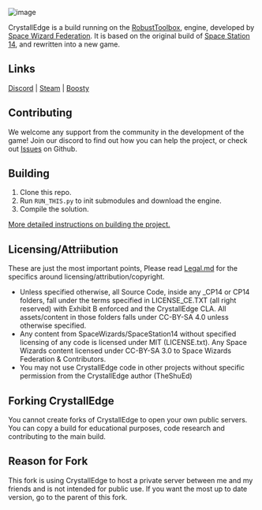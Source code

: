 ![image](https://github.com/user-attachments/assets/8b564d44-66c8-4c97-a3fe-99c2554a6cbf)

CrystallEdge is a build running on the [RobustToolbox](https://github.com/space-wizards/RobustToolbox), engine, developed by [Space Wizard Federation](https://github.com/space-wizards). It is based on the original build of [Space Station 14](https://github.com/space-wizards/space-station-14), and rewritten into a new game.

## Links
[Discord](https://discord.gg/Sud2DMfhCC) | [Steam](https://store.steampowered.com/app/1255460/Space_Station_14/) | [Boosty](https://boosty.to/theshued)

## Contributing

We welcome any support from the community in the development of the game! Join our discord to find out how you can help the project, or check out [Issues](https://github.com/crystallpunk-14/crystall-punk-14/issues) on Github.

## Building

1. Clone this repo.
2. Run `RUN_THIS.py` to init submodules and download the engine.
3. Compile the solution.

[More detailed instructions on building the project.](https://docs.spacestation14.com/en/general-development/setup.html)

## Licensing/Attriibution

These are just the most important points, Please read [Legal.md](https://github.com/crystallpunk-14/crystall-punk-14/blob/master/Legal.md) for the specifics around licensing/attribution/copyright.
- Unless specified otherwise, all Source Code, inside any _CP14 or CP14 folders, fall under the terms specified in LICENSE_CE.TXT (all right reserved) with Exhibit B enforced and the CrystallEdge CLA. All assets/content in those folders falls under CC-BY-SA 4.0 unless otherwise specified.
- Any content from SpaceWizards/SpaceStation14 without specified licensing of any code is licensed under MIT (LICENSE.txt). Any Space Wizards content licensed under CC-BY-SA 3.0 to Space Wizards Federation & Contributors.
- You may not use CrystallEdge code in other projects without specific permission from the CrystallEdge author (TheShuEd)

## Forking CrystallEdge

You cannot create forks of CrystallEdge to open your own public servers. You can copy a build for educational purposes, code research and contributing to the main build.

## Reason for Fork

This fork is using CrystallEdge to host a private server between me and my friends and is not intended for public use. If you want the most up to date version, go to the parent of this fork.

